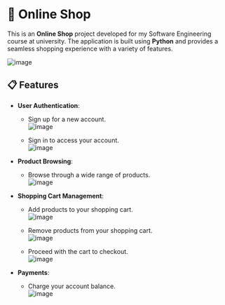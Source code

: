 # 🛒 Online Shop
This is an **Online Shop** project developed for my Software Engineering course at university. The application is built using **Python** and provides a seamless shopping experience with a variety of features.

![image](https://github.com/user-attachments/assets/28d50182-41aa-4bb2-afe4-4a44ed99f90e)  

## 📋 Features

- **User Authentication**:
  - Sign up for a new account.  
![image](https://github.com/user-attachments/assets/0da9df98-abd9-42d5-aa2b-32f6d46dc367)  

  - Sign in to access your account.  
![image](https://github.com/user-attachments/assets/ce654485-f01c-44e8-a0ed-767b169b4b96)  

- **Product Browsing**:
  - Browse through a wide range of products.  
![image](https://github.com/user-attachments/assets/a3b23bd3-925a-4de8-aefd-1b63350f560b)  

- **Shopping Cart Management**:
  - Add products to your shopping cart.  
![image](https://github.com/user-attachments/assets/77b2ffc2-801a-4b12-9ab6-f0c55c6792e0)  

  - Remove products from your shopping cart.  
![image](https://github.com/user-attachments/assets/d06011bd-9b20-4214-b5bf-a841b6a396be)  

  - Proceed with the cart to checkout.  
![image](https://github.com/user-attachments/assets/e4a13700-53a6-4a8f-8980-62584212d8c6)  

- **Payments**:
  - Charge your account balance.  
![image](https://github.com/user-attachments/assets/268a4cfd-a281-4601-a25a-d36c5604327d)  
